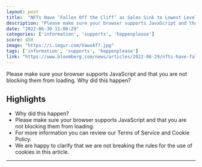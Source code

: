 ```yaml
---
layout: post
title:  "NFTs Have ‘Fallen Off the Cliff’ as Sales Sink to Lowest Levels in a Year"
description: "Please make sure your browser supports JavaScript and that you are not blocking them from loading.  Why did this happen?"
date: "2022-06-30 11:08:29"
categories: ['information', 'supports', 'happenplease']
score: 450
image: "https://i.imgur.com/VawvAf7.jpg"
tags: ['information', 'supports', 'happenplease']
link: "https://www.bloomberg.com/news/articles/2022-06-29/nfts-have-fallen-off-the-cliff-as-sales-sink-to-lowest-in-year?sref=oioIU9CW#xj4y7vzkg"
---
```


Please make sure your browser supports JavaScript and that you are not blocking them from loading.  Why did this happen?

## Highlights

- Why did this happen?
- Please make sure your browser supports JavaScript and that you are not blocking them from loading.
- For more information you can review our Terms of Service and Cookie Policy.
- We are happy to clarify that we are not breaking the rules for the use of cookies in this article.

---
